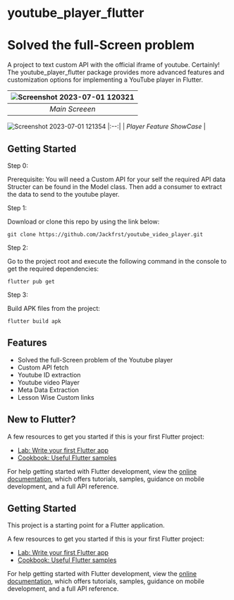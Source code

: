 # youtube_player_flutter
# Solved the full-Screen problem

A project to text custom API with the official iframe of youtube.
Certainly! The youtube_player_flutter package provides more advanced features and customization options for implementing a YouTube player in Flutter. 

![Screenshot 2023-07-01 120321](https://github.com/Jackfrst/youtube_video_player/assets/60434580/9bd4e5f9-4ba2-4742-918e-b0117bbea3f0)|
|:--:| 
| *Main Screeen* |

![Screenshot 2023-07-01 121354](https://github.com/Jackfrst/youtube_video_player/assets/60434580/ae14466d-e900-4656-bd73-add2065286ab)
|:--:| 
| *Player Feature ShowCase* |

## Getting Started

Step 0:

Prerequisite:
You will need a Custom API for your self the required API data Structer can be found in the Model class. Then add a consumer to extract the data to send to the youtube player.

Step 1:

Download or clone this repo by using the link below:

    git clone https://github.com/Jackfrst/youtube_video_player.git

Step 2:

Go to the project root and execute the following command in the console to get the required dependencies:

    flutter pub get 

Step 3:

Build APK files from the project:

    flutter build apk

## Features
   - Solved the full-Screen problem of the Youtube player 
   - Custom API fetch
   - Youtube ID extraction 
   - Youtube video Player 
   - Meta Data Extraction 
   - Lesson Wise Custom links 

## New to Flutter?

A few resources to get you started if this is your first Flutter project:

- [Lab: Write your first Flutter app](https://docs.flutter.dev/get-started/codelab)
- [Cookbook: Useful Flutter samples](https://docs.flutter.dev/cookbook)

For help getting started with Flutter development, view the
[online documentation](https://docs.flutter.dev/), which offers tutorials,
samples, guidance on mobile development, and a full API reference.

## Getting Started

This project is a starting point for a Flutter application.

A few resources to get you started if this is your first Flutter project:

- [Lab: Write your first Flutter app](https://docs.flutter.dev/get-started/codelab)
- [Cookbook: Useful Flutter samples](https://docs.flutter.dev/cookbook)

For help getting started with Flutter development, view the
[online documentation](https://docs.flutter.dev/), which offers tutorials,
samples, guidance on mobile development, and a full API reference.
